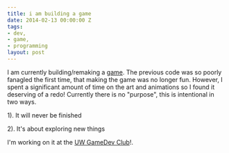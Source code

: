 ```yaml
---
title: i am building a game
date: 2014-02-13 00:00:00 Z
tags:
- dev,
- game,
- programming
layout: post
---
```


I am currently building/remaking a [game](http://cdosborn.github.io/superrun/). The previous code was so poorly fanagled the first time, that making the game was no longer fun. However, I spent a significant amount of time on the art and animations so I found it deserving of a redo! Currently there is no "purpose", this is intentional in two ways.  

1). It will never be finished

2). It's about exploring new things

I'm working on it at the [UW GameDev Club](http://students.washington.edu/gamedevc/)!.
